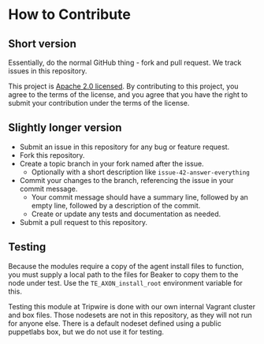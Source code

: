 # How to Contribute

## Short version

Essentially, do the normal GitHub thing - fork and pull request. We track issues in this repository.

This project is [Apache 2.0 licensed](LICENSE). By contributing to this project,
you agree to the terms of the license, and you agree that you have the right to
submit your contribution under the terms of the license.

## Slightly longer version

* Submit an issue in this repository for any bug or feature request.
* Fork this repository.
* Create a topic branch in your fork named after the issue.
  * Optionally with a short description like `issue-42-answer-everything`
* Commit your changes to the branch, referencing the issue in your commit message.
  * Your commit message should have a summary line, followed by an empty line, followed by a description of the commit.
  * Create or update any tests and documentation as needed.
* Submit a pull request to this repository.

## Testing

Because the modules require a copy of the agent install files to function,
you must supply a local path to the files for Beaker to copy them to the
node under test. Use the `TE_AXON_install_root` environment variable for this.

Testing this module at Tripwire is done with our own internal Vagrant cluster
and box files. Those nodesets are not in this repository, as they will not run
for anyone else. There is a default nodeset defined using a public puppetlabs
box, but we do not use it for testing.
